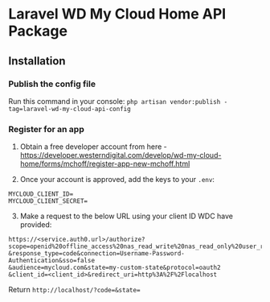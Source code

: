 # Laravel WD My Cloud Home API Package

## Installation

### Publish the config file
Run this command in your console:
`php artisan vendor:publish -tag=laravel-wd-my-cloud-api-config`

### Register for an app
1. Obtain a free developer account from here - https://developer.westerndigital.com/develop/wd-my-cloud-home/forms/mchoff/register-app-new-mchoff.html

2. Once your account is approved, add the keys to your `.env`:

```
MYCLOUD_CLIENT_ID=
MYCLOUD_CLIENT_SECRET=
```

3. Make a request to the below URL using your client ID WDC have provided:
```
https://<service.auth0.url>/authorize?
scope=openid%20offline_access%20nas_read_write%20nas_read_only%20user_read%20device_read
&response_type=code&connection=Username-Password-Authentication&sso=false
&audience=mycloud.com&state=my-custom-state&protocol=oauth2
&client_id=<client_id>&redirect_uri=http%3A%2F%2Flocalhost
```

Return `http://localhost/?code=&state=`
